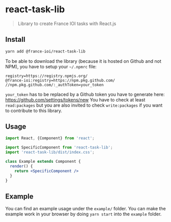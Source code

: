 # react-task-lib

> Library to create France IOI tasks with React.js

## Install

```bash
yarn add @france-ioi/react-task-lib
```

To be able to download the library (because it is hosted on Github and not NPM), you have to setup your `~/.npmrc` file:

```
registry=https://registry.npmjs.org/
@france-ioi:registry=https://npm.pkg.github.com/
//npm.pkg.github.com/:_authToken=your_token
```

`your_token` has to be replaced by a Github token you have to generate here: https://github.com/settings/tokens/new
You have to check at least `read:packages` but you are also invited to check `write:packages` if you want to contribute to this library.


## Usage

```jsx
import React, {Component} from 'react';

import SpecificComponent from 'react-task-lib';
import 'react-task-lib/dist/index.css';

class Example extends Component {
  render() {
    return <SpecificComponent />
  }
}
```

## Example

You can find an example usage under the `example/` folder.
You can make the example work in your browser by doing `yarn start` into the `example` folder.
